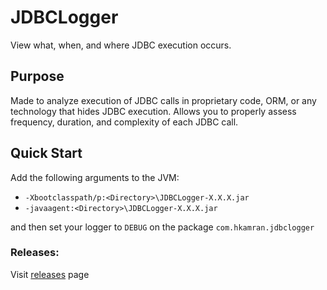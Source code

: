 # JDBCLogger
View what, when, and where JDBC execution occurs.

## Purpose
Made to analyze execution of JDBC calls in proprietary code, ORM, or any technology that hides JDBC execution.
Allows you to properly assess frequency, duration, and complexity of each JDBC call.

## Quick Start
Add the following arguments to the JVM:

- `-Xbootclasspath/p:<Directory>\JDBCLogger-X.X.X.jar`
- `-javaagent:<Directory>\JDBCLogger-X.X.X.jar`

and then set your logger to `DEBUG` on the package `com.hkamran.jdbclogger`

### Releases:
Visit [releases](http://hkamran.info/projects/jdbclogger/releases) page
	
	
